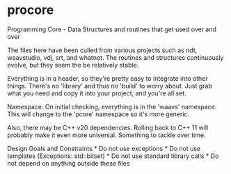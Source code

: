 # procore
Programming Core - Data Structures and routines that get used over and over


The files here have been culled from various projects such as ndt, waavstudio, vdj, srt, and whatnot.  The routines and structures
continuously evolve, but they seem the be relatively stable.

Everything is in a header, so they're pretty easy to integrate into other things.  There's no 'library' and thus no 'build' to worry about.  Just grab what you need and copy it into your project, and you're all set.

Namespace:  On initial checking, everything is in the 'waavs' namespace.  This will change to the 'pcore' namespace so it's more generic.

Also, there may be C++ v20 dependencies.  Rolling back to C++ 11 will probably make it even more universal.  Something to tackle over time.


Design Goals and Constraints
    * Do not use exceptions
    * Do not use templates (Exceptions: std::bitset)
    * Do not use standard library calls
    * Do not depend on anything outside these files
